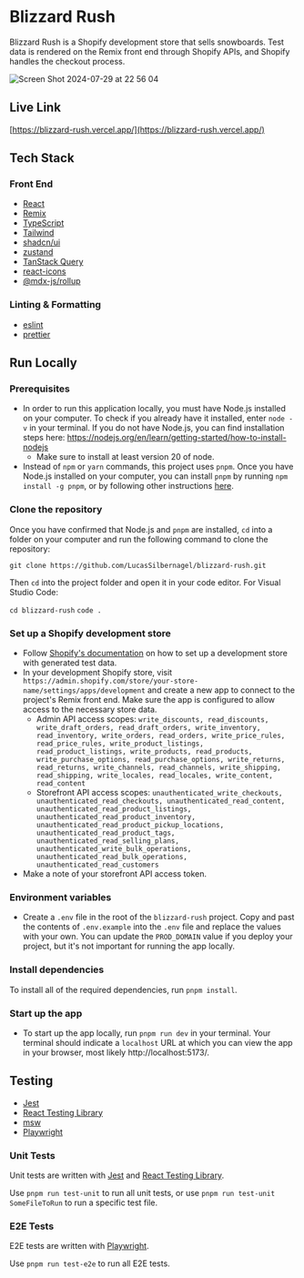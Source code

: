 # Blizzard Rush

Blizzard Rush is a Shopify development store that sells snowboards. Test data is rendered on the Remix front end through Shopify APIs, and Shopify handles the checkout process.

![Screen Shot 2024-07-29 at 22 56 04](https://github.com/user-attachments/assets/4ef83239-c924-476a-b64c-7790870d6d08)

## Live Link

[https://blizzard-rush.vercel.app/](https://blizzard-rush.vercel.app/)

## Tech Stack

### Front End

- [React](https://reactjs.org/)
- [Remix](https://remix.run/)
- [TypeScript](https://www.typescriptlang.org/)
- [Tailwind](https://tailwindcss.com/)
- [shadcn/ui](https://ui.shadcn.com/)
- [zustand](https://github.com/pmndrs/zustand)
- [TanStack Query](https://tanstack.com/query/latest/docs/framework/react/overview)
- [react-icons](https://www.npmjs.com/package/react-icons)
- [@mdx-js/rollup](https://mdxjs.com/packages/rollup/)

### Linting & Formatting

- [eslint](https://eslint.org/)
- [prettier](https://prettier.io/)

## Run Locally

### Prerequisites

- In order to run this application locally, you must have Node.js installed on your computer. To check if you already have it installed, enter `node -v` in your terminal. If you do not have Node.js, you can find installation steps here: https://nodejs.org/en/learn/getting-started/how-to-install-nodejs
  - Make sure to install at least version 20 of node.
- Instead of `npm` or `yarn` commands, this project uses `pnpm`. Once you have Node.js installed on your computer, you can install `pnpm` by running `npm install -g pnpm`, or by following other instructions [here](https://pnpm.io/installation).

### Clone the repository

Once you have confirmed that Node.js and `pnpm` are installed, `cd` into a folder on your computer and run the following command to clone the repository:

`git clone https://github.com/LucasSilbernagel/blizzard-rush.git`

Then `cd` into the project folder and open it in your code editor. For Visual Studio Code:

`cd blizzard-rush`
`code .`

### Set up a Shopify development store

- Follow [Shopify's documentation](https://help.shopify.com/en/partners/dashboard/managing-stores/development-stores) on how to set up a development store with generated test data.
- In your development Shopify store, visit `https://admin.shopify.com/store/your-store-name/settings/apps/development` and create a new app to connect to the project's Remix front end. Make sure the app is configured to allow access to the necessary store data.
  - Admin API access scopes: `write_discounts, read_discounts, write_draft_orders, read_draft_orders, write_inventory, read_inventory, write_orders, read_orders, write_price_rules, read_price_rules, write_product_listings, read_product_listings, write_products, read_products, write_purchase_options, read_purchase_options, write_returns, read_returns, write_channels, read_channels, write_shipping, read_shipping, write_locales, read_locales, write_content, read_content`
  - Storefront API access scopes: `unauthenticated_write_checkouts, unauthenticated_read_checkouts, unauthenticated_read_content, unauthenticated_read_product_listings, unauthenticated_read_product_inventory, unauthenticated_read_product_pickup_locations, unauthenticated_read_product_tags, unauthenticated_read_selling_plans, unauthenticated_write_bulk_operations, unauthenticated_read_bulk_operations, unauthenticated_read_customers`
- Make a note of your storefront API access token.

### Environment variables

- Create a `.env` file in the root of the `blizzard-rush` project. Copy and past the contents of `.env.example` into the `.env` file and replace the values with your own. You can update the `PROD_DOMAIN` value if you deploy your project, but it's not important for running the app locally.

### Install dependencies

To install all of the required dependencies, run `pnpm install`.

### Start up the app

- To start up the app locally, run `pnpm run dev` in your terminal. Your terminal should indicate a `localhost` URL at which you can view the app in your browser, most likely http://localhost:5173/.

## Testing

- [Jest](https://jestjs.io/)
- [React Testing Library](https://testing-library.com/docs/react-testing-library/intro/)
- [msw](https://mswjs.io/)
- [Playwright](https://playwright.dev/)

### Unit Tests

Unit tests are written with [Jest](https://jestjs.io/) and [React Testing Library](https://testing-library.com/).

Use `pnpm run test-unit` to run all unit tests, or use `pnpm run test-unit SomeFileToRun` to run a specific test file.

### E2E Tests

E2E tests are written with [Playwright](https://playwright.dev/).

Use `pnpm run test-e2e` to run all E2E tests.
